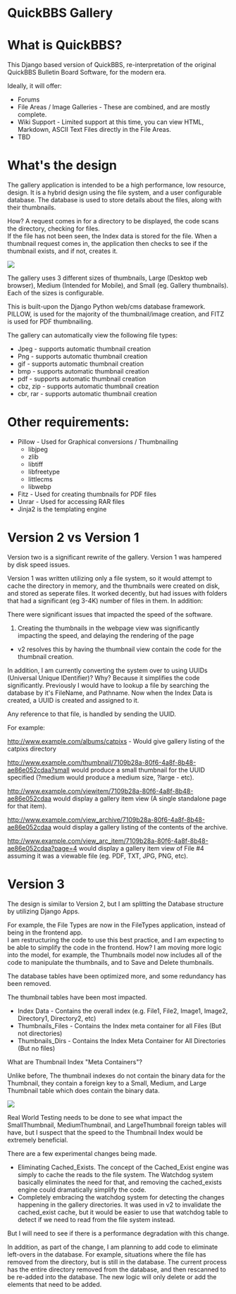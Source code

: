 QuickBBS Gallery
========


What is QuickBBS?
=========

This Django based version of QuickBBS, re-interpretation of the original QuickBBS Bulletin Board Software, for 
the modern era. 

Ideally, it will offer:

* Forums
* File Areas / Image Galleries - These are combined, and are mostly complete.
* Wiki Support - Limited support at this time, you can view HTML, Markdown, ASCII Text Files directly in the File Areas.
* TBD


What's the design
=================

The gallery application is intended to be a high performance, low resource, design.  It is a hybrid design using the 
file system, and a user configurable database.  The database is used to store details about the files, along with their
thumbnails.  

How?  A request comes in for a directory to be displayed, the code scans the directory, checking for files.  
If the file has not been seen, the Index data is stored for the file.  When a thumbnail request comes in, 
the application then checks to see if the thumbnail exists, and if not, creates it.

[![](https://mermaid.ink/img/pako:eNp1U8tOwzAQ_JWVT0GCH-gBqY2DxIFS9SEOBFVbZ5NYTexiO4KK8O84TlKghZwi78zs7I79wYTOiE1YYfBQwpqnCvz3RLslvTZkHdzc3ELLpSHhtDmCNnAnK7ItzKK4JLGH3G5jFCVt1wbFXqriqteYnVOVdiAVpL58wWkfopVABSf0IPLQi1zgg0o4gs0hQ0dZC_yZS3uo8AhvtDtgQS-_jNzpRmWdgZ72tw3gP_vOo4XRgqyFuERVkO3o5xbnAfoYxYa8j25BvaOwJ1iS0Caz4-AcHe7QEtyrjN63HoeDzGOQWYwy67KpdwplNSiMAqdzuw05dP1-nHlzdhBcBMF_Av2mtNPpEGRvqXMIuVftum029xx0Du7kxqEpyA0tptNebe6TDev1t2IWjSkkxmjzGxnH0TBOgA_FOD4zBVz7ybr7krxL61rOL9byLzUwbJsk0Yp83t8Fp0FUktRonvNATRJ2zWoyNcrMv4OPrpgyV1JNKZv434xybCqXslR9eig2Tq-OSrCJMw1dsyaEzSX6F1SzSY6Vpc8vj8oXmw?type=png)](https://mermaid.live/edit#pako:eNp1U8tOwzAQ_JWVT0GCH-gBqY2DxIFS9SEOBFVbZ5NYTexiO4KK8O84TlKghZwi78zs7I79wYTOiE1YYfBQwpqnCvz3RLslvTZkHdzc3ELLpSHhtDmCNnAnK7ItzKK4JLGH3G5jFCVt1wbFXqriqteYnVOVdiAVpL58wWkfopVABSf0IPLQi1zgg0o4gs0hQ0dZC_yZS3uo8AhvtDtgQS-_jNzpRmWdgZ72tw3gP_vOo4XRgqyFuERVkO3o5xbnAfoYxYa8j25BvaOwJ1iS0Caz4-AcHe7QEtyrjN63HoeDzGOQWYwy67KpdwplNSiMAqdzuw05dP1-nHlzdhBcBMF_Av2mtNPpEGRvqXMIuVftum029xx0Du7kxqEpyA0tptNebe6TDev1t2IWjSkkxmjzGxnH0TBOgA_FOD4zBVz7ybr7krxL61rOL9byLzUwbJsk0Yp83t8Fp0FUktRonvNATRJ2zWoyNcrMv4OPrpgyV1JNKZv434xybCqXslR9eig2Tq-OSrCJMw1dsyaEzSX6F1SzSY6Vpc8vj8oXmw)

The gallery uses 3 different sizes of thumbnails, Large (Desktop web browser), Medium (Intended for Mobile), and 
Small (eg. Gallery thumbnails).  Each of the sizes is configurable.  

This is built-upon the Django Python web/cms database framework.  
PILLOW, is used for the majority of the thumbnail/image creation, and FITZ is used for PDF thumbnailing.  

The gallery can automatically view the following file types:

* Jpeg - supports automatic thumbnail creation
* Png - supports automatic thumbnail creation
* gif - supports automatic thumbnail creation
* bmp - supports automatic thumbnail creation
* pdf - supports automatic thumbnail creation
* cbz, zip - supports automatic thumbnail creation
* cbr, rar - supports automatic thumbnail creation


Other requirements:
========

* Pillow - Used for Graphical conversions / Thumbnailing
   * libjpeg
   * zlib
   * libtiff
   * libfreetype
   * littlecms
   * libwebp
* Fitz - Used for creating thumbnails for PDF files
* Unrar - Used for accessing RAR files
* Jinja2 is the templating engine


Version 2 vs Version 1
==========

Version two is a significant rewrite of the gallery.  Version 1 was hampered by disk speed issues.

Version 1 was written utilizing only a file system, so it would attempt to cache the directory in memory, and the thumbnails were created on disk, and stored as seperate files.  It worked decently, but had issues with folders that had a significant (eg 3-4K) number of files in them.  In addition:

There were significant issues that impacted the speed of the software.

1) Creating the thumbnails in the webpage view was significantly impacting the speed, and delaying the rendering of the page
  * v2 resolves this by having the thumbnail view contain the code for the thumbnail creation.
  
In addition, I am currently converting the system over to using UUIDs (Universal Unique IDentifier)?  Why?  Because it simplifies the code significantly.  Previously I would have to lookup a file by searching the database by it's FileName, and Pathname.  Now when the Index Data is created, a UUID is created and assigned to it.  

Any reference to that file, is handled by sending the UUID.  

For example:

http://www.example.com/albums/catpixs   - Would give gallery listing of the catpixs directory

http://www.example.com/thumbnail/7109b28a-80f6-4a8f-8b48-ae86e052cdaa?small would produce a small thumbnail for the UUID specified (?medium would produce a medium size, ?large - etc).

http://www.example.com/viewitem/7109b28a-80f6-4a8f-8b48-ae86e052cdaa would display a gallery item view (A single standalone page for that item).

http://www.example.com/view_archive/7109b28a-80f6-4a8f-8b48-ae86e052cdaa would display a gallery listing of the contents of the archive.

http://www.example.com/view_arc_item/7109b28a-80f6-4a8f-8b48-ae86e052cdaa?page=4 would display a gallery item view of File #4 assuming it was a viewable file (eg. PDF, TXT, JPG, PNG, etc).  


Version 3
============

The design is similar to Version 2, but I am splitting the Database structure by utilizing Django Apps.  

For example, the File Types are now in the FileTypes application, instead of being in the frontend app.  
I am restructuring the code to use this best practice, and I am expecting to be able to simplify the code in the frontend.
How?  I am moving more logic into the model, for example, the Thumbnails model now includes all of the code to manipulate the
thumbnails, and to Save and Delete thumbnails.

The database tables have been optimized more, and some redundancy has been removed.

The thumbnail tables have been most impacted.

* Index Data - Contains the overall index (e.g. File1, File2, Image1, Image2, Directory1, Directory2, etc)
* Thumbnails_Files - Contains the Index meta container for all Files (But not directories)
* Thumbnails_Dirs  - Contains the Index Meta Container for All Directories (But no files)

What are Thumbnail Index "Meta Containers"?

Unlike before, The thumbnail indexes do not contain the binary data for the Thumbnail, they contain a foreign key to a
Small, Medium, and Large Thumbnail table which does contain the binary data.

[![](https://mermaid.ink/img/pako:eNp9z8EKwjAMBuBXKTlV2F6gB0-7CHrajgVJm2wrtJ3UFpSxd7eyg4hgToH_-yFZwS7EoGBKeJvF0Oko6pwi8ePaYUbRtkeBKIe5BBPR-T077A733BjZB_T-gwY0nr-RtfLC5Er4q4jkGdPEvwgaCJwCOqrnru-ShjxzYA2qrsQjFp816LhViiUv_TNaUDkVbqDcCDN3DuujAdSI_s7bCwJMUnY?type=png)](https://mermaid.live/edit#pako:eNp9z8EKwjAMBuBXKTlV2F6gB0-7CHrajgVJm2wrtJ3UFpSxd7eyg4hgToH_-yFZwS7EoGBKeJvF0Oko6pwi8ePaYUbRtkeBKIe5BBPR-T077A733BjZB_T-gwY0nr-RtfLC5Er4q4jkGdPEvwgaCJwCOqrnru-ShjxzYA2qrsQjFp816LhViiUv_TNaUDkVbqDcCDN3DuujAdSI_s7bCwJMUnY)

Real World Testing needs to be done to see what impact the SmallThumbnail, MediumThumbnail, and LargeThumbnail foreign tables
will have, but I suspect that the speed to the Thumbnail Index would be extremely beneficial. 

There are a few experimental changes being made.

* Eliminating Cached_Exists.  The concept of the Cached_Exist engine was simply to cache the reads to the file system.  The Watchdog system basically eliminates the need for that, and removing the cached_exists engine could dramatically simplify the code.
* Completely embracing the watchdog system for detecting the changes happening in the gallery directories.  It was used in v2 to invalidate the cached_exist cache, but it would be easier to use that watchdog table to detect if we need to read from the file system instead.

But I will need to see if there is a performance degradation with this change.

In addition, as part of the change, I am planning to add code to eliminate left-overs in the database.  For example, situations where the file has removed from the directory, but is still in the database.  The current process has the entire directory removed from the database, and then rescanned to be re-added into the database.
The new logic will only delete or add the elements that need to be added.